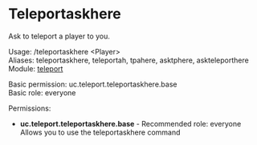Teleportaskhere
====
Ask to teleport a player to you.

Usage: /teleportaskhere \<Player\><br>
Aliases: teleportaskhere, teleportah, tpahere, asktphere, askteleporthere<br>
Module: [teleport](../modules/teleport.md)<br>

Basic permission: uc.teleport.teleportaskhere.base<br>
Basic role: everyone<br>

Permissions: <br>
* **uc.teleport.teleportaskhere.base** - Recommended role: everyone<br>Allows you to use the teleportaskhere command

